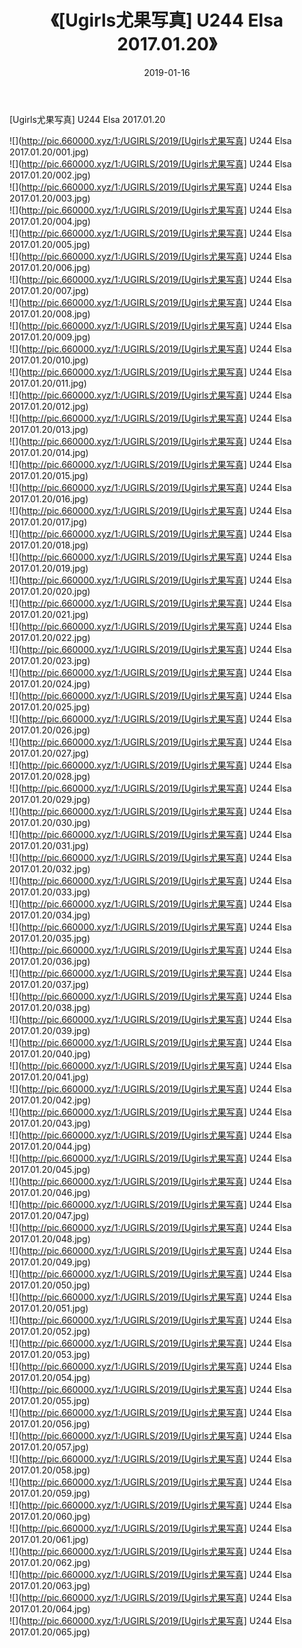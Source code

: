 ﻿---
layout: post
title:  《[Ugirls尤果写真] U244 Elsa 2017.01.20》
date:   2019-01-16
img: http://pic.660000.xyz/1:/UGIRLS/2019/[Ugirls尤果写真] U244 Elsa 2017.01.20/000.jpg
categories: [美女, 清纯, 唯美]
---

[Ugirls尤果写真] U244 Elsa 2017.01.20

 ![](http://pic.660000.xyz/1:/UGIRLS/2019/[Ugirls尤果写真] U244 Elsa 2017.01.20/001.jpg) <br>![](http://pic.660000.xyz/1:/UGIRLS/2019/[Ugirls尤果写真] U244 Elsa 2017.01.20/002.jpg) <br>![](http://pic.660000.xyz/1:/UGIRLS/2019/[Ugirls尤果写真] U244 Elsa 2017.01.20/003.jpg) <br>![](http://pic.660000.xyz/1:/UGIRLS/2019/[Ugirls尤果写真] U244 Elsa 2017.01.20/004.jpg) <br>![](http://pic.660000.xyz/1:/UGIRLS/2019/[Ugirls尤果写真] U244 Elsa 2017.01.20/005.jpg) <br>![](http://pic.660000.xyz/1:/UGIRLS/2019/[Ugirls尤果写真] U244 Elsa 2017.01.20/006.jpg) <br>![](http://pic.660000.xyz/1:/UGIRLS/2019/[Ugirls尤果写真] U244 Elsa 2017.01.20/007.jpg) <br>![](http://pic.660000.xyz/1:/UGIRLS/2019/[Ugirls尤果写真] U244 Elsa 2017.01.20/008.jpg) <br>![](http://pic.660000.xyz/1:/UGIRLS/2019/[Ugirls尤果写真] U244 Elsa 2017.01.20/009.jpg) <br>![](http://pic.660000.xyz/1:/UGIRLS/2019/[Ugirls尤果写真] U244 Elsa 2017.01.20/010.jpg) <br>![](http://pic.660000.xyz/1:/UGIRLS/2019/[Ugirls尤果写真] U244 Elsa 2017.01.20/011.jpg) <br>![](http://pic.660000.xyz/1:/UGIRLS/2019/[Ugirls尤果写真] U244 Elsa 2017.01.20/012.jpg) <br>![](http://pic.660000.xyz/1:/UGIRLS/2019/[Ugirls尤果写真] U244 Elsa 2017.01.20/013.jpg) <br>![](http://pic.660000.xyz/1:/UGIRLS/2019/[Ugirls尤果写真] U244 Elsa 2017.01.20/014.jpg) <br>![](http://pic.660000.xyz/1:/UGIRLS/2019/[Ugirls尤果写真] U244 Elsa 2017.01.20/015.jpg) <br>![](http://pic.660000.xyz/1:/UGIRLS/2019/[Ugirls尤果写真] U244 Elsa 2017.01.20/016.jpg) <br>![](http://pic.660000.xyz/1:/UGIRLS/2019/[Ugirls尤果写真] U244 Elsa 2017.01.20/017.jpg) <br>![](http://pic.660000.xyz/1:/UGIRLS/2019/[Ugirls尤果写真] U244 Elsa 2017.01.20/018.jpg) <br>![](http://pic.660000.xyz/1:/UGIRLS/2019/[Ugirls尤果写真] U244 Elsa 2017.01.20/019.jpg) <br>![](http://pic.660000.xyz/1:/UGIRLS/2019/[Ugirls尤果写真] U244 Elsa 2017.01.20/020.jpg) <br>![](http://pic.660000.xyz/1:/UGIRLS/2019/[Ugirls尤果写真] U244 Elsa 2017.01.20/021.jpg) <br>![](http://pic.660000.xyz/1:/UGIRLS/2019/[Ugirls尤果写真] U244 Elsa 2017.01.20/022.jpg) <br>![](http://pic.660000.xyz/1:/UGIRLS/2019/[Ugirls尤果写真] U244 Elsa 2017.01.20/023.jpg) <br>![](http://pic.660000.xyz/1:/UGIRLS/2019/[Ugirls尤果写真] U244 Elsa 2017.01.20/024.jpg) <br>![](http://pic.660000.xyz/1:/UGIRLS/2019/[Ugirls尤果写真] U244 Elsa 2017.01.20/025.jpg) <br>![](http://pic.660000.xyz/1:/UGIRLS/2019/[Ugirls尤果写真] U244 Elsa 2017.01.20/026.jpg) <br>![](http://pic.660000.xyz/1:/UGIRLS/2019/[Ugirls尤果写真] U244 Elsa 2017.01.20/027.jpg) <br>![](http://pic.660000.xyz/1:/UGIRLS/2019/[Ugirls尤果写真] U244 Elsa 2017.01.20/028.jpg) <br>![](http://pic.660000.xyz/1:/UGIRLS/2019/[Ugirls尤果写真] U244 Elsa 2017.01.20/029.jpg) <br>![](http://pic.660000.xyz/1:/UGIRLS/2019/[Ugirls尤果写真] U244 Elsa 2017.01.20/030.jpg) <br>![](http://pic.660000.xyz/1:/UGIRLS/2019/[Ugirls尤果写真] U244 Elsa 2017.01.20/031.jpg) <br>![](http://pic.660000.xyz/1:/UGIRLS/2019/[Ugirls尤果写真] U244 Elsa 2017.01.20/032.jpg) <br>![](http://pic.660000.xyz/1:/UGIRLS/2019/[Ugirls尤果写真] U244 Elsa 2017.01.20/033.jpg) <br>![](http://pic.660000.xyz/1:/UGIRLS/2019/[Ugirls尤果写真] U244 Elsa 2017.01.20/034.jpg) <br>![](http://pic.660000.xyz/1:/UGIRLS/2019/[Ugirls尤果写真] U244 Elsa 2017.01.20/035.jpg) <br>![](http://pic.660000.xyz/1:/UGIRLS/2019/[Ugirls尤果写真] U244 Elsa 2017.01.20/036.jpg) <br>![](http://pic.660000.xyz/1:/UGIRLS/2019/[Ugirls尤果写真] U244 Elsa 2017.01.20/037.jpg) <br>![](http://pic.660000.xyz/1:/UGIRLS/2019/[Ugirls尤果写真] U244 Elsa 2017.01.20/038.jpg) <br>![](http://pic.660000.xyz/1:/UGIRLS/2019/[Ugirls尤果写真] U244 Elsa 2017.01.20/039.jpg) <br>![](http://pic.660000.xyz/1:/UGIRLS/2019/[Ugirls尤果写真] U244 Elsa 2017.01.20/040.jpg) <br>![](http://pic.660000.xyz/1:/UGIRLS/2019/[Ugirls尤果写真] U244 Elsa 2017.01.20/041.jpg) <br>![](http://pic.660000.xyz/1:/UGIRLS/2019/[Ugirls尤果写真] U244 Elsa 2017.01.20/042.jpg) <br>![](http://pic.660000.xyz/1:/UGIRLS/2019/[Ugirls尤果写真] U244 Elsa 2017.01.20/043.jpg) <br>![](http://pic.660000.xyz/1:/UGIRLS/2019/[Ugirls尤果写真] U244 Elsa 2017.01.20/044.jpg) <br>![](http://pic.660000.xyz/1:/UGIRLS/2019/[Ugirls尤果写真] U244 Elsa 2017.01.20/045.jpg) <br>![](http://pic.660000.xyz/1:/UGIRLS/2019/[Ugirls尤果写真] U244 Elsa 2017.01.20/046.jpg) <br>![](http://pic.660000.xyz/1:/UGIRLS/2019/[Ugirls尤果写真] U244 Elsa 2017.01.20/047.jpg) <br>![](http://pic.660000.xyz/1:/UGIRLS/2019/[Ugirls尤果写真] U244 Elsa 2017.01.20/048.jpg) <br>![](http://pic.660000.xyz/1:/UGIRLS/2019/[Ugirls尤果写真] U244 Elsa 2017.01.20/049.jpg) <br>![](http://pic.660000.xyz/1:/UGIRLS/2019/[Ugirls尤果写真] U244 Elsa 2017.01.20/050.jpg) <br>![](http://pic.660000.xyz/1:/UGIRLS/2019/[Ugirls尤果写真] U244 Elsa 2017.01.20/051.jpg) <br>![](http://pic.660000.xyz/1:/UGIRLS/2019/[Ugirls尤果写真] U244 Elsa 2017.01.20/052.jpg) <br>![](http://pic.660000.xyz/1:/UGIRLS/2019/[Ugirls尤果写真] U244 Elsa 2017.01.20/053.jpg) <br>![](http://pic.660000.xyz/1:/UGIRLS/2019/[Ugirls尤果写真] U244 Elsa 2017.01.20/054.jpg) <br>![](http://pic.660000.xyz/1:/UGIRLS/2019/[Ugirls尤果写真] U244 Elsa 2017.01.20/055.jpg) <br>![](http://pic.660000.xyz/1:/UGIRLS/2019/[Ugirls尤果写真] U244 Elsa 2017.01.20/056.jpg) <br>![](http://pic.660000.xyz/1:/UGIRLS/2019/[Ugirls尤果写真] U244 Elsa 2017.01.20/057.jpg) <br>![](http://pic.660000.xyz/1:/UGIRLS/2019/[Ugirls尤果写真] U244 Elsa 2017.01.20/058.jpg) <br>![](http://pic.660000.xyz/1:/UGIRLS/2019/[Ugirls尤果写真] U244 Elsa 2017.01.20/059.jpg) <br>![](http://pic.660000.xyz/1:/UGIRLS/2019/[Ugirls尤果写真] U244 Elsa 2017.01.20/060.jpg) <br>![](http://pic.660000.xyz/1:/UGIRLS/2019/[Ugirls尤果写真] U244 Elsa 2017.01.20/061.jpg) <br>![](http://pic.660000.xyz/1:/UGIRLS/2019/[Ugirls尤果写真] U244 Elsa 2017.01.20/062.jpg) <br>![](http://pic.660000.xyz/1:/UGIRLS/2019/[Ugirls尤果写真] U244 Elsa 2017.01.20/063.jpg) <br>![](http://pic.660000.xyz/1:/UGIRLS/2019/[Ugirls尤果写真] U244 Elsa 2017.01.20/064.jpg) <br>![](http://pic.660000.xyz/1:/UGIRLS/2019/[Ugirls尤果写真] U244 Elsa 2017.01.20/065.jpg) <br>